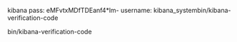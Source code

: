 kibana pass: eMFvtxMDfTDEanf4*lm-
username: kibana_systembin/kibana-verification-code

bin/kibana-verification-code